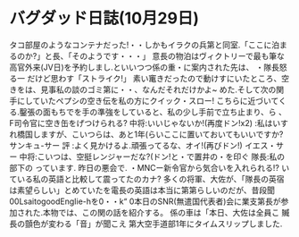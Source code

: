 # バグダッド日誌(10月29日)

タコ部屋のようなコンテナだった!・・しかもイラクの兵第と同室.「ここに泊まるのか?」と長、「そのようです・・・」
意長の物泊はヴィクトリーで最も筆な高官外来(JV日)を予約しまし.といいつつ係の重・に案内された先は、
・隊長怒る一
だけど思わす「ストライク!」
素い竃きだったので動けすにいたところ、空きをは、見事私の談のゴミ第に・・、なんだそれだけかよ~
めた.そして次の関手にしていたペプシの空き伝を私の方にクイック・スロー!
こちらに近づいてくる.鑿張の面もちでを手の準強をしていると、私の少し手前で立ち止まり、ら
、F司令官に空き缶をげつけられる?
中将:いいじゃないか!(再度ドン!x2)
:私はいすれ橋国しますが、こいつらは、あと1年(らいここに置いておいてもいいですか?
サンキュ-サー
評
:よく見かけるよ.頑張ってるな、オイ!(再びドン!)
イエス・サー
中将:こいつは、空挺レンジャーだな?(ドン!と・で置井の・を印ぐ
隊長:私の部下の
っています.
昨日の悪会で.
・MNCー新令官から気合いを入れられる!?
いている私の英語と比較して震ってたのカナ?
多くの将軍、大佐が、「隊長の英宿は素望らしい」とめていたを電長の英語は本当に第第らしいのだが、昔段聞
00LsaitogoodEngIie-hを0・・k“
0本日のSNR(無遣国代表者)会に業支第長が参加された.本物では、この関の話を紹介する。
係の車は「本日、大佐は全員こ
贓長の顫色が変わる「音」が聞こえ
第大空手道部1年にタイムスリップしました.
